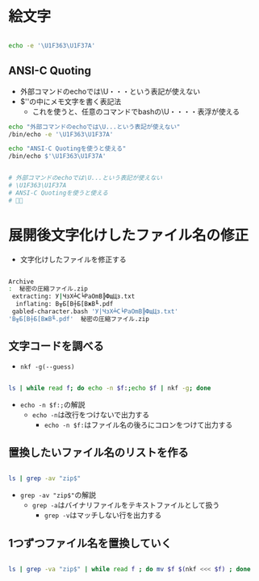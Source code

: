 # 絵文字

```bash

echo -e '\U1F363\U1F37A'

```

## ANSI-C Quoting

- 外部コマンドのechoでは\U・・・という表記が使えない
- $''の中にメモ文字を書く表記法
  - これを使うと、任意のコマンドでbashの\U・・・・表浮が使える

```bash
echo "外部コマンドのechoでは\U...という表記が使えない"
/bin/echo -e '\U1F363\U1F37A'

echo "ANSI-C Quotingを使うと使える"
/bin/echo $'\U1F363\U1F37A'


# 外部コマンドのechoでは\U...という表記が使えない
# \U1F363\U1F37A
# ANSI-C Quotingを使うと使える
# 🍣🍺
```

# 展開後文字化けしたファイル名の修正

- 文字化けしたファイルを修正する

```bash

Archive
:  秘密の圧縮ファイル.zip
 extracting: У|ЧзХ╧С╘РaОmВ╠ФщЦз.txt
  inflating: В╥Б[В┼Б[ВжВ╙.pdf
 gabled-character.bash 'У|ЧзХ╧С╘РaОmВ╠ФщЦз.txt'
'В╥Б[В┼Б[ВжВ╙.pdf'  秘密の圧縮ファイル.zip

```

## 文字コードを調べる

- `nkf -g(--guess)`

```bash

ls | while read f; do echo -n $f:;echo $f | nkf -g; done

```

- `echo -n $f:;`の解説
  - `echo -n`は改行をつけないで出力する
    - `echo -n $f:`はファイル名の後ろにコロンをつけて出力する

## 置換したいファイル名のリストを作る

```bash

ls | grep -av "zip$"

```

- `grep -av "zip$"`の解説
  - `grep -a`はバイナリファイルをテキストファイルとして扱う
    - `grep -v`はマッチしない行を出力する

## 1つずつファイル名を置換していく

```bash

ls | grep -va "zip$" | while read f ; do mv $f $(nkf <<< $f) ; done


```
